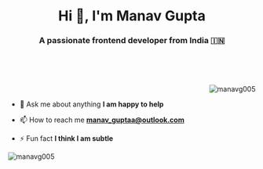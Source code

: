 <!---
- 👋 Hi, I’m Manav Gupta
- 👀 I’m interested in Frontend.
- 🌱 I’m currently learning Web Development
- 📫 You can reach me through Linkedin and twitter


manavg005/manavg005 is a ✨ special ✨ repository because its `README.md` (this file) appears on your GitHub profile.
You can click the Preview link to take a look at your changes.
--->

<h1 align="center">Hi 👋, I'm Manav Gupta</h1>
<h3 align="center">A passionate frontend developer from India 🇮🇳</h3>
<br />
<br />
<br />

<p>&nbsp;<img align="right" src="https://github-readme-stats.vercel.app/api?username=manavg005&show_icons=true&locale=en" alt="manavg005" /></p>


- 💬 Ask me about anything **I am happy to help**

- 📫 How to reach me **manav_guptaa@outlook.com**

- ⚡ Fun fact **I think I am subtle**

<p align="left"> <img src="https://komarev.com/ghpvc/?username=manavg005&label=Profile%20views&color=0e75b6&style=flat" alt="manavg005" /> </p>







